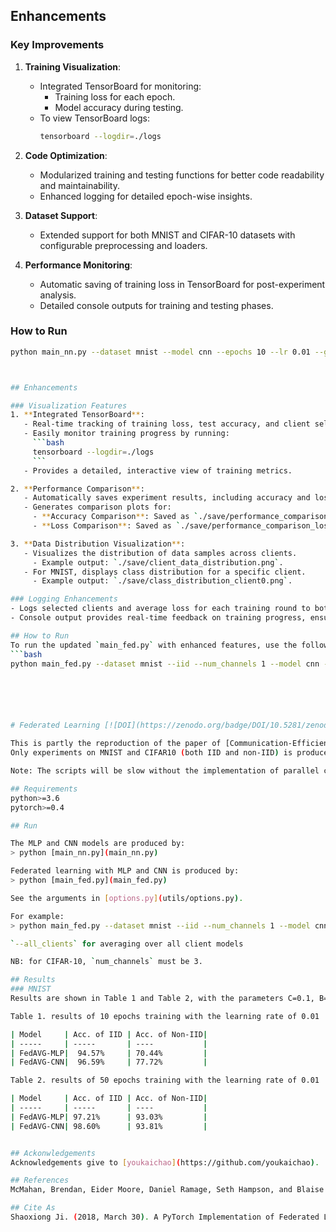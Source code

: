 ## Enhancements

### Key Improvements
1. **Training Visualization**:
   - Integrated TensorBoard for monitoring:
     - Training loss for each epoch.
     - Model accuracy during testing.
   - To view TensorBoard logs:
     ```bash
     tensorboard --logdir=./logs
     ```

2. **Code Optimization**:
   - Modularized training and testing functions for better code readability and maintainability.
   - Enhanced logging for detailed epoch-wise insights.

3. **Dataset Support**:
   - Extended support for both MNIST and CIFAR-10 datasets with configurable preprocessing and loaders.

4. **Performance Monitoring**:
   - Automatic saving of training loss in TensorBoard for post-experiment analysis.
   - Detailed console outputs for training and testing phases.

### How to Run
```bash
python main_nn.py --dataset mnist --model cnn --epochs 10 --lr 0.01 --gpu 0



## Enhancements

### Visualization Features
1. **Integrated TensorBoard**:
   - Real-time tracking of training loss, test accuracy, and client selection distribution for each round.
   - Easily monitor training progress by running:
     ```bash
     tensorboard --logdir=./logs
     ```
   - Provides a detailed, interactive view of training metrics.

2. **Performance Comparison**:
   - Automatically saves experiment results, including accuracy and loss, in a CSV file located at `./results/experiment_results.csv`.
   - Generates comparison plots for:
     - **Accuracy Comparison**: Saved as `./save/performance_comparison_accuracy.png`.
     - **Loss Comparison**: Saved as `./save/performance_comparison_loss.png`.

3. **Data Distribution Visualization**:
   - Visualizes the distribution of data samples across clients.
     - Example output: `./save/client_data_distribution.png`.
   - For MNIST, displays class distribution for a specific client.
     - Example output: `./save/class_distribution_client0.png`.

### Logging Enhancements
- Logs selected clients and average loss for each training round to both TensorBoard and the console.
- Console output provides real-time feedback on training progress, ensuring a smooth debugging experience.

## How to Run
To run the updated `main_fed.py` with enhanced features, use the following command:
```bash
python main_fed.py --dataset mnist --iid --num_channels 1 --model cnn --epochs 50 --gpu 0






# Federated Learning [![DOI](https://zenodo.org/badge/DOI/10.5281/zenodo.4321561.svg)](https://doi.org/10.5281/zenodo.4321561)

This is partly the reproduction of the paper of [Communication-Efficient Learning of Deep Networks from Decentralized Data](https://arxiv.org/abs/1602.05629)   
Only experiments on MNIST and CIFAR10 (both IID and non-IID) is produced by far.

Note: The scripts will be slow without the implementation of parallel computing. 

## Requirements
python>=3.6  
pytorch>=0.4

## Run

The MLP and CNN models are produced by:
> python [main_nn.py](main_nn.py)

Federated learning with MLP and CNN is produced by:
> python [main_fed.py](main_fed.py)

See the arguments in [options.py](utils/options.py). 

For example:
> python main_fed.py --dataset mnist --iid --num_channels 1 --model cnn --epochs 50 --gpu 0  

`--all_clients` for averaging over all client models

NB: for CIFAR-10, `num_channels` must be 3.

## Results
### MNIST
Results are shown in Table 1 and Table 2, with the parameters C=0.1, B=10, E=5.

Table 1. results of 10 epochs training with the learning rate of 0.01

| Model     | Acc. of IID | Acc. of Non-IID|
| -----     | -----       | ----           |
| FedAVG-MLP|  94.57%     | 70.44%         |
| FedAVG-CNN|  96.59%     | 77.72%         |

Table 2. results of 50 epochs training with the learning rate of 0.01

| Model     | Acc. of IID | Acc. of Non-IID|
| -----     | -----       | ----           |
| FedAVG-MLP| 97.21%      | 93.03%         |
| FedAVG-CNN| 98.60%      | 93.81%         |


## Ackonwledgements
Acknowledgements give to [youkaichao](https://github.com/youkaichao).

## References
McMahan, Brendan, Eider Moore, Daniel Ramage, Seth Hampson, and Blaise Aguera y Arcas. Communication-Efficient Learning of Deep Networks from Decentralized Data. In Artificial Intelligence and Statistics (AISTATS), 2017.

## Cite As
Shaoxiong Ji. (2018, March 30). A PyTorch Implementation of Federated Learning. Zenodo. http://doi.org/10.5281/zenodo.4321561


